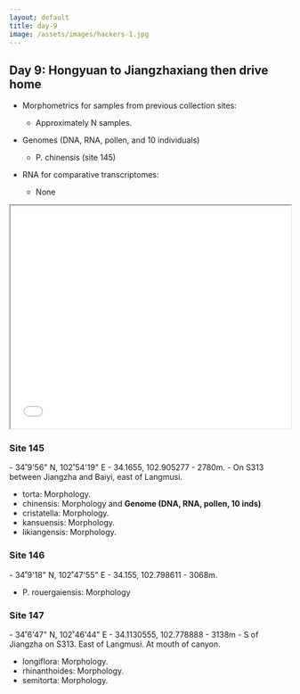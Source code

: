 ```yaml
---
layout: default
title: day-9
image: /assets/images/hackers-1.jpg
---
```




## Day 9: Hongyuan to Jiangzhaxiang then drive home

- Morphometrics for samples from previous collection sites:
	- Approximately N samples.

- Genomes (DNA, RNA, pollen, and 10 individuals)
	- P. chinensis (site 145)

- RNA for comparative transcriptomes:
	- None


<iframe src="../assets/maps/day9.html" height='400px' width="100%" title="Iframe Example"></iframe> 


<h3 class="mt-5"> Site 145 </h3>
- 34˚9'56" N, 102˚54'19" E
- 34.1655, 102.905277
- 2780m.
- On S313 between Jiangzha and Baiyi, east of Langmusi.

- torta: Morphology.
- chinensis: Morphology and <b>Genome (DNA, RNA, pollen, 10 inds)</b>
- cristatella: Morphology.
- kansuensis: Morphology.
- likiangensis: Morphology.


<h3 class="mt-5"> Site 146</h3>
- 34˚9'18" N, 102˚47'55" E
- 34.155, 102.798611
- 3068m.

- P. rouergaiensis: Morphology



<h3 class="mt-5"> Site 147</h3>
- 34˚6'47" N, 102˚46'44" E
- 34.1130555, 102.778888
- 3138m
- S of Jiangzha on S313. East of Langmusi. At mouth of canyon.

- longiflora: Morphology.
- rhinanthoides: Morphology.
- semitorta: Morphology.
